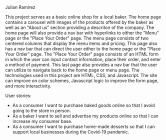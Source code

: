Julian Ramirez

This project serves as a basic online shop for a local baker. The home page contains a carousel with images of the products 
offered by the baker as well as an "About us" section providing a descriton of the company. The home page will also provide 
a nav bar with hyperlinks to either the "Menu" page or the "Place Your Order" page. The menu page consists of two centered
columns that display the menu items and pricing. This page also has a nav bar that can direct the user either to the home page
or the "Place Your Order" page. The "Place Your Order" page consists of an HTML form in which the user can input contact information,
place their order, and enter a method of payment. This last page also provides a nav bar that the user can utilize to navigate back to the 
home page or menu page. The technologies used in this project are HTML, CSS, and Javascript. The site can improve on color schemes, Javascript
logic to improve the form page, and more interactivity. 

User stories:
- As a consumer I want to purchase baked goods online so that I avoid going to the store in person.
- As a baker I want to sell and advertise my products online so that I can increase my consumer base.
- As a consumer I want to purchase home-made desserts so that I can support local businesses during the Covid-19 pandemic.